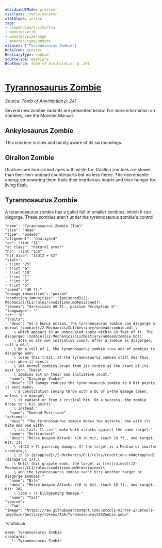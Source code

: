 ```yaml
---
obsidianUIMode: preview
cssclass: json5e-monster
statblock: inline
tags:
- compendium/src/5e/toa
- monster/cr/8
- monster/size/huge
- monster/type/undead
aliases: ["Tyrannosaurus Zombie"]
NoteIcon: monster
BestiaryType: undead
SourceType: Bestiary
BookSource: Tomb of Annihilation p. 241
---
```

# [Tyrannosaurus Zombie](2-Mechanics\CLI\bestiary\undead/tyrannosaurus-zombie-toa.md)
*Source: Tomb of Annihilation p. 241*  

Several new zombie variants are presented below. For more information on zombies, see the Monster Manual.

## Ankylosaurus Zombie

This creature is slow and barely aware of its surroundings.

## Girallon Zombie

Girallons are four-armed apes with white fur. Girallon zombies are slower than their non-undead counterparts but no less fierce. The necromantic energy empowering them fuels their murderous hearts and their hunger for living flesh.

## Tyrannosaurus Zombie

A tyrannosaurus zombie has a gullet full of smaller zombies, which it can disgorge. These zombies aren't under the tyrannosaurus zombie's control.

```statblock
"name": "Tyrannosaurus Zombie (ToA)"
"size": "Huge"
"type": "undead"
"alignment": "Unaligned"
"ac": !!int "11"
"ac_class": "natural armor"
"hp": !!int "136"
"hit_dice": "13d12 + 52"
"stats":
- !!int "25"
- !!int "6"
- !!int "19"
- !!int "1"
- !!int "3"
- !!int "5"
"speed": "40 ft."
"damage_immunities": "poison"
"condition_immunities": "[poisoned](/2-Mechanics/CLI/rules/conditions.md#poisoned)"
"senses": "darkvision 60 ft., passive Perception 6"
"languages": ""
"cr": "8"
"traits":
- "desc": "As a bonus action, the tyrannosaurus zombie can disgorge a normal [zombie](/2-Mechanics/CLI/bestiary/undead/zombie.md),\
    \ which appears in an unoccupied space within 10 feet of it. The disgorged [zombie](/2-Mechanics/CLI/bestiary/undead/zombie.md)\
    \ acts on its own initiative count. After a zombie is disgorged, roll a d6.\
    \ On a roll of 1, the tyrannosaurus zombie runs out of zombies to disgorge and\
    \ loses this trait. If the tyrannosaurus zombie still has this trait when it dies,\
    \ 1d4 normal zombies erupt from its corpse at the start of its next turn. These\
    \ zombies act on their own initiative count."
  "name": "Disgorge Zombie"
- "desc": "If damage reduces the tyrannosaurus zombie to 0 hit points, it must make\
    \ a Constitution saving throw with a DC of 5+the damage taken, unless the damage\
    \ is radiant or from a critical hit. On a success, the zombie drops to 1 hit point\
    \ instead."
  "name": "Undead Fortitude"
"actions":
- "desc": "The tyrannosaurus zombie makes two attacks: one with its bite and one with\
    \ its tail. It can't make both attacks against the same target."
  "name": "Multiattack"
- "desc": "Melee Weapon Attack: +10 to hit, reach 10 ft., one target. Hit: 33\
    \ (4d12 + 7) piercing damage. If the target is a Medium or smaller creature,\
    \ it is [grappled](/2-Mechanics/CLI/rules/conditions.md#grappled) (escape DC 17).\
    \ Until this grapple ends, the target is [restrained](/2-Mechanics/CLI/rules/conditions.md#restrained)\
    \ and the tyrannosaurus zombie can't bite another target or disgorge zombies."
  "name": "Bite"
- "desc": "Melee Weapon Attack: +10 to hit, reach 10 ft., one target. Hit: 20\
    \ (3d8 + 7) bludgeoning damage."
  "name": "Tail"
"source":
- "ToA"
"image": "https://raw.githubusercontent.com/5etools-mirror-2/5etools-img/main/bestiary/tokens/ToA/Tyrannosaurus%20Zombie.webp"
```
^statblock

```encounter-table
name: Tyrannosaurus Zombie
creatures:
 - 1: Tyrannosaurus Zombie
```